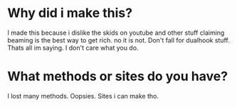 # Why did i make this?

I made this because i dislike the skids on youtube and other stuff claiming beaming is the best way to get rich. no it is not. Don't fall for dualhook stuff. Thats all im saying. I don't care what you do.


# What methods or sites do you have?

I lost many methods. Oopsies. Sites i can make tho.
